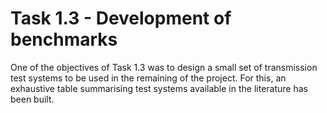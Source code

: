 # Task 1.3 - Development of benchmarks

One of the objectives of Task 1.3 was to design a small set of transmission test systems to be used in the remaining of the project. For this, an exhaustive table summarising test systems available in the literature has been built.